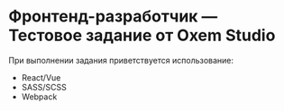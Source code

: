 # Фронтенд-разработчик — Тестовое задание от Oxem Studio

При выполнении задания приветствуется использование:
* React/Vue
* SASS/SCSS
* Webpack

